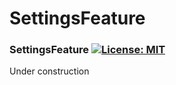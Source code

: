 # SettingsFeature

### SettingsFeature [![License: MIT](https://img.shields.io/badge/License-MIT-yellow.svg)](https://en.wikipedia.org/wiki/MIT_License)

Under construction
